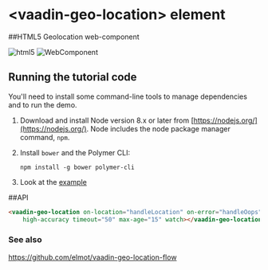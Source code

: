 # &lt;vaadin-geo-location&gt; element

##HTML5 Geolocation web-component

![html5](https://www.w3.org/html/logo/badge/html5-badge-h-device-semantics.png "HTML5 Powered with Device Access, and Semantics")
![WebComponent](https://raw.githubusercontent.com/webcomponents/webcomponents-icons/master/logo/logo_64x64.png) 
## Running the tutorial code

You'll need to install some command-line tools to manage dependencies and to run the demo.

1.  Download and install Node version 8.x or later from [https://nodejs.org/](https://nodejs.org/). Node includes the node package manager command, `npm`.

2.  Install `bower` and the Polymer CLI:

        npm install -g bower polymer-cli
3. Look at the [example](https://github.com/elmot/vaadin-geo-location/blob/master/demo/demo-element.html)
 
##API

```html
<vaadin-geo-location on-location="handleLocation" on-error="handleOops"
    high-accuracy timeout="50" max-age="15" watch></vaadin-geo-location>

```
### See also

https://github.com/elmot/vaadin-geo-location-flow